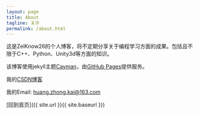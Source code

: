 ```yaml
---
layout: page
title: About
tagline: 关于
permalink: /about.html
---
```


这是ZelKnow26的个人博客，将不定期分享关于编程学习方面的成果。包括且不限于C++、Python、Unity3d等方面的知识。

该博客使用jekyll主题[Cayman](https://github.com/lorepirri/cayman-blog)，由[GitHub Pages](https://pages.github.com/)提供服务。

我的[CSDN博客](https://blog.csdn.net/a709928679)

我的Email: huang.zhong.kai@163.com

[回到首页]({{ site.url }}{{ site.baseurl }})
